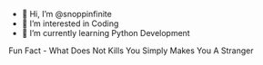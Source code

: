- 👋 Hi, I’m @snoppinfinite
- 👀 I’m interested in Coding
- 🌱 I’m currently learning Python Development
  
Fun Fact - What Does Not Kills You Simply Makes You A Stranger
<!---
snoppinfinite/snoppinfinite is a ✨ special ✨ repository because its `README.md` (this file) appears on your GitHub profile.
You can click the Preview link to take a look at your changes.
--->
